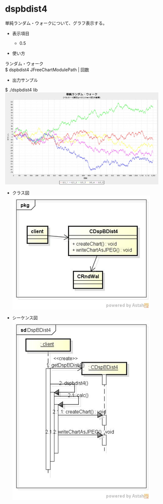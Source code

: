 dspbdist4
=========
単純ランダム・ウォークについて、グラフ表示する。

* 表示項目
  - 0.5

* 使い方  

ランダム・ウォーク  
$ dspbdist4 JFreeChartModulePath | 回数

* 出力サンプル  

$ ./dspbdist4 lib
![dspbdist4](images/rndwalk.jpg)

* クラス図  
![dspbdist4](images/pkgDspBDist4.jpg)

* シーケンス図  
![dspbdist4](images/sdDspBDist4.jpg)


